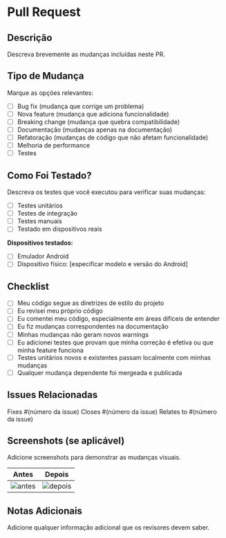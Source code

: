 # Pull Request

## Descrição
Descreva brevemente as mudanças incluídas neste PR.

## Tipo de Mudança
Marque as opções relevantes:
- [ ] Bug fix (mudança que corrige um problema)
- [ ] Nova feature (mudança que adiciona funcionalidade)
- [ ] Breaking change (mudança que quebra compatibilidade)
- [ ] Documentação (mudanças apenas na documentação)
- [ ] Refatoração (mudanças de código que não afetam funcionalidade)
- [ ] Melhoria de performance
- [ ] Testes

## Como Foi Testado?
Descreva os testes que você executou para verificar suas mudanças:
- [ ] Testes unitários
- [ ] Testes de integração
- [ ] Testes manuais
- [ ] Testado em dispositivos reais

**Dispositivos testados:**
- [ ] Emulador Android
- [ ] Dispositivo físico: [especificar modelo e versão do Android]

## Checklist
- [ ] Meu código segue as diretrizes de estilo do projeto
- [ ] Eu revisei meu próprio código
- [ ] Eu comentei meu código, especialmente em áreas difíceis de entender
- [ ] Eu fiz mudanças correspondentes na documentação
- [ ] Minhas mudanças não geram novos warnings
- [ ] Eu adicionei testes que provam que minha correção é efetiva ou que minha feature funciona
- [ ] Testes unitários novos e existentes passam localmente com minhas mudanças
- [ ] Qualquer mudança dependente foi mergeada e publicada

## Issues Relacionadas
Fixes #(número da issue)
Closes #(número da issue)
Relates to #(número da issue)

## Screenshots (se aplicável)
Adicione screenshots para demonstrar as mudanças visuais.

| Antes | Depois |
|-------|--------|
| ![antes](url) | ![depois](url) |

## Notas Adicionais
Adicione qualquer informação adicional que os revisores devem saber.


